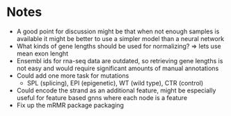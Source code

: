 # Notes
- A good point for discussion might be that when not enough samples is available it might be better to use a simpler model than a neural network
- What kinds of gene lengths should be used for normalizing? => lets use mean exon lenght
- Ensembl ids for rna-seq data are outdated, so retrieving gene lengths is not easy and would require significant amounts of manual annotations
- Could add one more task for mutations
  - SPL (splicing), EPI (epigenetic), WT (wild type), CTR (control)
- Could encode the strand as an additional feature, might be especially useful for feature based gnns where each node is a feature
- Fix up the mRMR package packaging